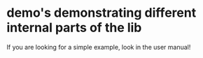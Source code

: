 # demo's demonstrating different internal parts of the lib
If you are looking for a simple example, look in the user manual!